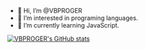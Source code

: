 - 👋 Hi, I’m @VBPROGER
- 👀 I’m interested in programing languages.
- 🌱 I’m currently learning JavaScript.

[![VBPROGER's GitHub stats](https://github-readme-stats.vercel.app/api?username=vbproger&show_icons=true&theme=radical)](https://github.com/anuraghazra/github-readme-stats)

<!---
VBPROGER/VBPROGER is a ✨ special ✨ repository because its `README.md` (this file) appears on your GitHub profile.
You can click the Preview link to take a look at your changes.
--->
